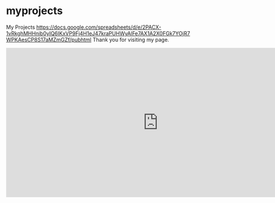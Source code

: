 # myprojects
My Projects
https://docs.google.com/spreadsheets/d/e/2PACX-1vRkghMHHnib0yIQ6IKxVP9Fj4H1eJ47kraPUHWyAlFe7AX1A2X0FGk7YOjR7WPKAesCP8S17aMZmGZf/pubhtml
Thank you for visiting my page.

<iframe width="825" height="406" seamless frameborder="0" scrolling="no" src="https://docs.google.com/spreadsheets/d/e/2PACX-1vRkghMHHnib0yIQ6IKxVP9Fj4H1eJ47kraPUHWyAlFe7AX1A2X0FGk7YOjR7WPKAesCP8S17aMZmGZf/pubchart?oid=179008883&amp;format=interactive"></iframe>
